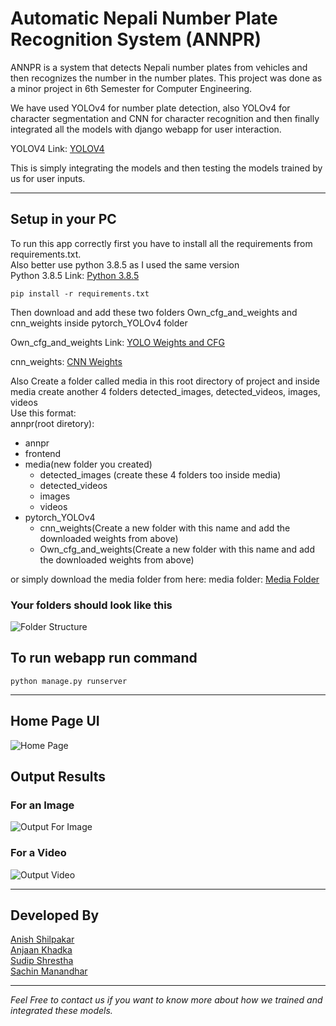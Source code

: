 # Automatic Nepali Number Plate Recognition System (ANNPR)

ANNPR is a system that detects Nepali number plates from vehicles and then recognizes the number in the number plates. This project was done as a minor project in 6th Semester for Computer Engineering.  

We have used YOLOv4 for number plate detection, also YOLOv4 for character segmentation and CNN for character recognition and then finally integrated all the models with django webapp for user interaction.

YOLOV4 Link: [YOLOV4](https://github.com/AlexeyAB/darknet)

This is simply integrating the models and then testing the models trained by us for user inputs. 

____
## Setup in your PC 

To run this app correctly first you have to install all the requirements from requirements.txt.  
Also better use python 3.8.5 as I used the same version  
Python 3.8.5 Link: [Python 3.8.5](https://www.python.org/downloads/release/python-385/)
```
pip install -r requirements.txt
```
Then download and add these two folders Own_cfg_and_weights and cnn_weights inside pytorch_YOLOv4 folder 

Own_cfg_and_weights Link: [YOLO Weights and CFG](https://drive.google.com/drive/folders/1Q6TspUqPyHtS67Ziu_tYBIcSFCsOrTMT?usp=sharing)

cnn_weights: [CNN Weights](https://drive.google.com/drive/folders/1py_ITQW1UGr5kQUSYCiwBh-C6Mw8M3cI?usp=sharing)

Also Create a folder called media in this root directory of project and inside media create another 4 folders detected_images, detected_videos, images, videos  
Use this format:  
annpr(root diretory):
- annpr
- frontend 
- media(new folder you created)
    - detected_images (create these 4 folders too inside media)
    - detected_videos
    - images
    - videos
- pytorch_YOLOv4
    - cnn_weights(Create a new folder with this name and add the downloaded weights from above)
    - Own_cfg_and_weights(Create a new folder with this name and add the downloaded weights from above)

or simply download the media folder from here:
media folder: [Media Folder](https://drive.google.com/drive/folders/1LzcASbA5DW8-vVd7g-R2D-Eun3sPSdVe?usp=sharing)

### Your folders should look like this 
![Folder Structure](folder_structure.png)

## To run webapp run command 
```
python manage.py runserver
```
<hr>

## Home Page UI

![Home Page](homepage.jpg)

## Output Results 
### For an Image 
![Output For Image](output_ss1.png)

### For a Video
![Output Video](output2.gif)

***
## Developed By
[Anish Shilpakar](https://github.com/JuJu2181)  
[Anjaan Khadka](https://github.com/AnjaanKhadka)  
[Sudip Shrestha](https://github.com/sudips413)  
[Sachin Manandhar](https://github.com/sachin035) 


***
*Feel Free to contact us if you want to know more about how we trained and integrated these models.*
